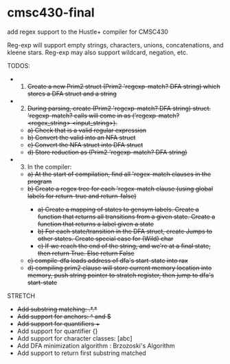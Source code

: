 # cmsc430-final
add regex support to the Hustle+ compiler for CMSC430

Reg-exp will support empty strings, characters, unions, concatenations, and kleene stars.
Reg-exp may also support wildcard, negation, etc.

TODOS:
- 1) <del> Create a new Prim2 struct (Prim2 'regexp-match? DFA string) which stores a DFA struct and a string <del>
- 2) <del> During parsing, create (Prim2 'regexp-match? DFA string) struct. 'regexp-match? calls will come in as ('regexp-match? <regex_string> <input_string>). <del>
   -  <del> a) Check that <regex string> is a valid regular expression <del>
   -  <del> b) Convert the valid <regex string> into an NFA struct <del>
   -  <del> c) Convert the NFA struct into DFA struct <del>
   -  <del> d) Store reduction as (Prim2 'regexp-match? DFA string) <del>
- 3) In the compiler:
   - <del> a) At the start of compilation, find all 'regex-match clauses in the program <del>
   - <del> b) Create a regex tree for each 'regex-match clause (using global labels for return-true and return-false) <del>
      -  <del> a) Create a mapping of states to gensym labels. Create a function that returns
      all transitions from a given state. Create a function that returns a label given a state <del>
      -  <del> b) For each state/transition in the DFA struct, create Jumps to other states. Create special case <del>
      for (Wild) char
      -  <del> c) If we reach the end of the string, and we're at a final state, then return True. Else return False <del>
   - <del> c) compile-dfa loads address of dfa's start-state into rax <del>
   - <del> d) compiling prim2 clause will store current memory location into memory, push string
   pointer to stratch register, then jump to dfa's start-state <del>


STRETCH
- <del> Add substring matching: \.\*<reg-exp>\.\* <del>
- <del> Add support for anchors: ^ and $ <del>
- <del> Add support for quantifiers + <del>
- Add support for quantifier {}
- Add support for character classes: [abc]
- Add DFA minimization algorithm : Brzozoski's Algorithm
- Add support to return first substring matched
